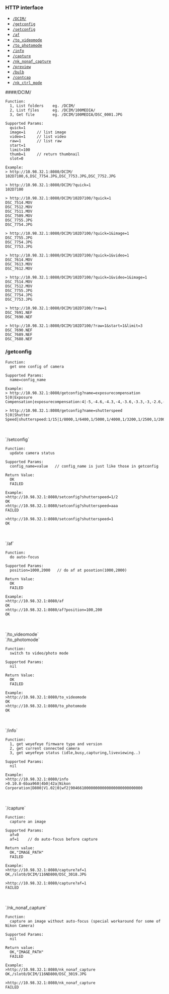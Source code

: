 ### HTTP interface
+ [`/DCIM/`](#iface_list_directory)
+ [`/getconfig`](#iface_getconfig)
+ [`/setconfig`](#iface_setconfig)
+ [`/af`](#iface_af)
+ [`/to_videomode`](#iface_to_photomode)
+ [`/to_photomode`](#iface_to_photomode)
+ [`/info`](#iface_info)
+ [`/capture`](#iface_capture)
+ [`/nk_nonaf_capture`](#iface_nk_nonaf_capture)
+ [`/preview`](#iface_preview)
+ [`/bulb`](#iface_bulb)
+ [`/contcap`](#iface_contcap)
+ [`/nk_ctrl_mode`](#iface_nk_ctrl_mode)

####/DCIM/
<a name="iface_list_directory"> </a>

```
Function:
  1, List folders    eg. /DCIM/
  2, List files      eg. /DCIM/100MEDIA/
  3, Get file        eg. /DCIM/100MEDIA/DSC_0001.JPG

Supported Params:
  quick=1
  image=1     // list image
  video=1     // list video
  raw=1       // list raw
  start=1
  limit=100
  thumb=1     // return thumbnail
  slot=0

Example:
> http://10.98.32.1:8080/DCIM/
102D7100,6,DSC_7754.JPG,DSC_7753.JPG,DSC_7752.JPG

> http://10.98.32.1:8080/DCIM/?quick=1
102D7100

> http://10.98.32.1:8080/DCIM/102D7100/?quick=1
DSC_7514.MOV
DSC_7512.MOV
DSC_7511.MOV
DSC_7509.MOV
DSC_7755.JPG
DSC_7754.JPG

> http://10.98.32.1:8080/DCIM/102D7100/?quick=1&image=1
DSC_7755.JPG
DSC_7754.JPG
DSC_7753.JPG

> http://10.98.32.1:8080/DCIM/102D7100/?quick=1&video=1
DSC_7614.MOV
DSC_7613.MOV
DSC_7612.MOV

> http://10.98.32.1:8080/DCIM/102D7100/?quick=1&video=1&image=1
DSC_7514.MOV
DSC_7512.MOV
DSC_7755.JPG
DSC_7754.JPG
DSC_7753.JPG

> http://10.98.32.1:8080/DCIM/102D7100/?raw=1
DSC_7691.NEF
DSC_7690.NEF

> http://10.98.32.1:8080/DCIM/102D7100/?raw=1&start=1&limit=3
DSC_7690.NEF
DSC_7689.NEF
DSC_7688.NEF
```

### /getconfig
<a name="iface_getconfig"> </a>

```
Function:
  get one config of camera

Supported Params:
  name=config_name

Example:
> http://10.98.32.1:8080/getconfig?name=exposurecompensation
5|0|Exposure Compensation|exposurecompensation:4|-5,-4.6,-4.3,-4,-3.6,-3.3,-3,-2.6,-2.3,-2,-1.6,-1.3,-1.0,-0.6,-0.3,0,0.3,0.6,1.0,1.3,1.6,2,2.3,2.6,3,3.3,3.6,4,4.3,4.6,5

> http://10.98.32.1:8080/getconfig?name=shutterspeed
5|0|Shutter Speed|shutterspeed:1/15|1/8000,1/6400,1/5000,1/4000,1/3200,1/2500,1/2000,1/1600,1/1250,1/1000,1/800,1/640,1/500,1/400,1/320,1/250,1/200,1/160,1/125,1/100,1/80,1/60,1/50,1/40,1/30,1/25,1/20,1/15,1/13,1/10,1/8,1/6,1/5,1/4,1/3,10/25,1/2,10/16,10/13,1,13/10,16/10,2,25/10,3,4,5,6,8,10,13,15,20,25,30,65535/65533,65535/65534,65535/65535
```

<br>
<br>
`/setconfig`<br>
<a name="iface_setconfig"> </a>

```
Function:
  update camera status

Supported Params:
  config_name=value   // config_name is just like those in getconfig

Return Value:
  OK
  FAILED

Example:
>http://10.98.32.1:8080/setconfig?shutterspeed=1/2
OK
>http://10.98.32.1:8080/setconfig?shutterspeed=aaa
FAILED

>http://10.98.32.1:8080/setconfig?shutterspeed=1
OK

```

<br>
<br>
`/af`<br>
<a name="iface_af"> </a>

```
Function:
  do auto-focus

Supported Params:
  position=1000,2000   // do af at posotion(1000,2000)

Return Value:
  OK
  FAILED

Example:
>http://10.98.32.1:8080/af
OK
>http://10.98.32.1:8080/af?position=100,200
OK

```

<br>
<br>
`/to_videomode`<br>
`/to_photomode`<br>
<a name="iface_to_photomode"> </a>

```
Function:
  switch to video/photo mode

Supported Params:
  nil

Return Value:
  OK
  FAILED

Example:
>http://10.98.32.1:8080/to_videomode
OK
>http://10.98.32.1:8080/to_photomode
OK
```

<br>
<br>
`/info`<br>
<a name="iface_info"> </a>

```
Function:
  1, get weyefeye firmware type and version
  2, get current connected camera
  3, get weyefeye status (idle,busy,capturing,liveviewing..)

Supported Params:
  nil

Example:
>http://10.98.32.1:8080/info
>0.10.8-6baa960|4b0|42a|Nikon Corporation|D800|V1.02|0|wf2|90466100000000000000000000000000
```


<br>
<br>
`/capture`<br>
<a name="iface_capture"> </a>

```
Function:
  capture an image

Supported Params:
  af=0
  af=1    // do auto-focus before capture

Return value:
  OK,"IMAGE_PATH"
  FAILED

Example:
>http://10.98.32.1:8080/capture?af=1
OK,/slot0/DCIM/116ND800/DSC_3018.JPG

>http://10.98.32.1:8080/capture?af=1
FAILED
```


<br>
<br>
`/nk_nonaf_capture`<br>
<a name="iface_nk_nonaf_capture"> </a>

```
Function:
  capture an image without auto-focus (special workaround for some of Nikon Camera)

Supported Params:
  nil

Return value:
  OK,"IMAGE_PATH"
  FAILED

Example:
>http://10.98.32.1:8080/nk_nonaf_capture
OK,/slot0/DCIM/116ND800/DSC_3019.JPG

>http://10.98.32.1:8080/nk_nonaf_capture
FAILED
```

